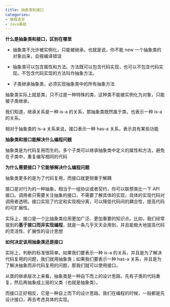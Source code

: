 ```yaml
---
title: 抽象类和接口
categories: 
- 编程语言
- Java基础
---
```


**什么是抽象类和接口，区别在哪里**

- 抽象类不允许被实例化，只能被继承。也就是说，你不能 new 一个抽象类的对象出来，会报编译错误

- 抽象类可以包含属性和方法。方法既可以包含代码实现，也可以不包含代码实现。不包含代码实现的方法叫作抽象方法。

- 子类继承抽象类，必须实现抽象类中的所有抽象方法

抽象类实际上就是类，只不过是一种特殊的类，这种类不能被实例化为对象，只能被子类继承。

我们知道，继承关系是一种 is-a 的关系，那抽象类既然属于类，也表示一种 is-a 的关系。

相对于抽象类的 is-a 关系来说，接口表示一种 has-a 关系，表示具有某些功能

**抽象类和接口能解决什么编程问题**

抽象类是为代码复用而生的。多个子类可以继承抽象类中定义的属性和方法，避免在子类中，重复编写相同的代码

**为什么需要接口？它能够解决什么编程问题**

抽象类更多的是为了代码复用，而接口就更侧重于解耦

接口是对行为的一种抽象，相当于一组协议或者契约，你可以联想类比一下 API 接口。调用者只需要关注抽象的接口，不需要了解具体的实现，具体的实现代码对调用者透明。接口实现了约定和实现相分离，可以降低代码间的耦合性，提高代码的可扩展性。

实际上，接口是一个比抽象类应用更加广泛、更加重要的知识点。比如，我们经常提到的**基于接口而非实现编程**，就是一条几乎天天会用到，并且能极大地提高代码的灵活性、扩展性的设计思想

**如何决定该用抽象类还是接口**

实际上，判断的标准很简单。如果我们要表示一种 is-a 的关系，并且是为了解决代码复用的问题，我们就用抽象类；如果我们要表示一种 has-a 关系，并且是为了解决抽象而非代码复用的问题，那我们就可以使用接口。

从类的继承层次上来看，抽象类是一种自下而上的设计思路，先有子类的代码重复，然后再抽象成上层的父类（也就是抽象类）。

而接口正好相反，它是一种自上而下的设计思路。我们在编程的时候，一般都是先设计接口，再去考虑具体的实现。